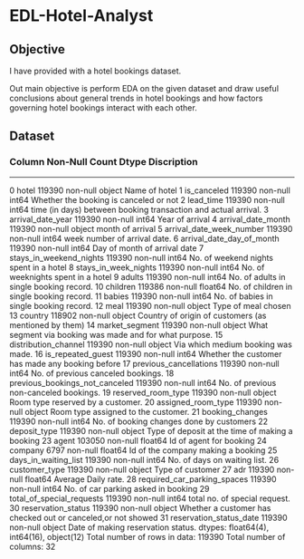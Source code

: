 # EDL-Hotel-Analyst
## Objective
I have provided with a hotel bookings dataset.

Out main objective is perform EDA on the given dataset and draw useful conclusions about general trends in hotel bookings and how factors governing hotel bookings interact with each other.
## Dataset
###   Column                          Non-Null Count   Dtype    Discription 
---  ------                          --------------   -----     -----------
 0   hotel                           119390 non-null  object    Name of hotel
 1   is_canceled                     119390 non-null  int64     Whether the booking is canceled or not
 2   lead_time                       119390 non-null  int64     time (in days) between booking transaction and actual arrival.
 3   arrival_date_year               119390 non-null  int64     Year of arrival
 4   arrival_date_month              119390 non-null  object    month of arrival
 5   arrival_date_week_number        119390 non-null  int64     week number of arrival date.
 6   arrival_date_day_of_month       119390 non-null  int64     Day of month of arrival date
 7   stays_in_weekend_nights         119390 non-null  int64     No. of weekend nights spent in a hotel
 8   stays_in_week_nights            119390 non-null  int64     No. of weeknights spent in a hotel
 9   adults                          119390 non-null  int64     No. of adults in single booking record.
 10  children                        119386 non-null  float64   No. of children in single booking record.
 11  babies                          119390 non-null  int64     No. of babies in single booking record.
 12  meal                            119390 non-null  object    Type of meal chosen
 13  country                         118902 non-null  object    Country of origin of customers (as mentioned by them)
 14  market_segment                  119390 non-null  object    What segment via booking was made and for what purpose.
 15  distribution_channel            119390 non-null  object    Via which medium booking was made.
 16  is_repeated_guest               119390 non-null  int64     Whether the customer has made any booking before
 17  previous_cancellations          119390 non-null  int64     No. of previous canceled bookings.
 18  previous_bookings_not_canceled  119390 non-null  int64     No. of previous non-canceled bookings.
 19  reserved_room_type              119390 non-null  object    Room type reserved by a customer.
 20  assigned_room_type              119390 non-null  object    Room type assigned to the customer.
 21  booking_changes                 119390 non-null  int64     No. of booking changes done by customers
 22  deposit_type                    119390 non-null  object    Type of deposit at the time of making a booking
 23  agent                           103050 non-null  float64   Id of agent for booking
 24  company                         6797 non-null    float64   Id of the company making a booking
 25  days_in_waiting_list            119390 non-null  int64     No. of days on waiting list.
 26  customer_type                   119390 non-null  object    Type of customer
 27  adr                             119390 non-null  float64   Average Daily rate.
 28  required_car_parking_spaces     119390 non-null  int64     No. of car parking asked in booking
 29  total_of_special_requests       119390 non-null  int64     total no. of special request.
 30  reservation_status              119390 non-null  object    Whether a customer has checked out or canceled,or not showed 
 31  reservation_status_date         119390 non-null  object    Date of making reservation status.
dtypes: float64(4), int64(16), object(12)
Total number of rows in data: 119390
Total number of columns: 32
